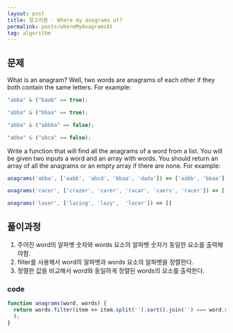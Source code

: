 ```yaml
---
layout: post
title: 알고리즘 - Where my anagrams at?
permalink: posts/whereMyAnagramsAt
tag: algorithm
---
```


## 문제

What is an anagram? Well, two words are anagrams of each other if they both contain the same letters. For example:

```javascript
"abba" & ("baab" == true);

"abba" & ("bbaa" == true);

"abba" & ("abbba" == false);

"abba" & ("abca" == false);
```

Write a function that will find all the anagrams of a word from a list. You will be given two inputs a word and an array with words. You should return an array of all the anagrams or an empty array if there are none. For example:

```javascript
anagrams('abba', ['aabb', 'abcd', 'bbaa', 'dada']) => ['aabb', 'bbaa']

anagrams('racer', ['crazer', 'carer', 'racar', 'caers', 'racer']) => ['carer', 'racer']

anagrams('laser', ['lazing', 'lazy',  'lacer']) => []
```

## 풀이과정

1. 주어진 word의 알파벳 숫자와 words 요소의 알파벳 숫자가 동일한 요소를 출력해야함.
2. filter를 사용해서 word의 알파벳과 words 요소의 알파벳을 정렬한다.
3. 정렬한 값을 비교해서 word와 동일하게 정렬된 words의 요소를 출력한다.

### code

```javascript
function anagrams(word, words) {
  return words.filter(item => item.split('').sort().join('') === word.split('').sort().join('')
  );
}
```

